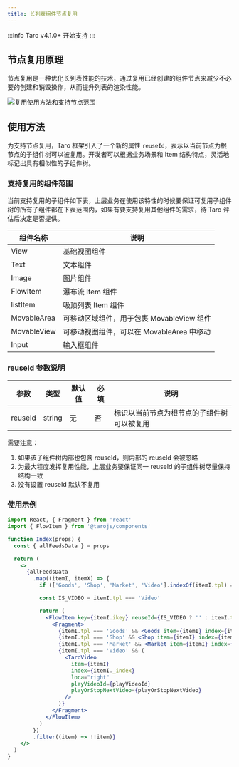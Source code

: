 ```yaml
---
title: 长列表组件节点复用
---
```


:::info
Taro v4.1.0+ 开始支持
:::

## 节点复用原理

节点复用是一种优化长列表性能的技术，通过复用已经创建的组件节点来减少不必要的创建和销毁操作，从而提升列表的渲染性能。

![复用使用方法和支持节点范围](https://img13.360buyimg.com/img/jfs/t1/277802/9/22633/55038/6800770dF346fb5f4/648bbe871c65ecfd.png)

## 使用方法

为支持节点复用，Taro 框架引入了一个新的属性 `reuseId`，表示以当前节点为根节点的子组件树可以被复用。开发者可以根据业务场景和 Item 结构特点，灵活地标记出具有相似性的子组件树。

### 支持复用的组件范围

当前支持复用的子组件如下表，上层业务在使用该特性的时候要保证可复用子组件树的所有子组件都在下表范围内，如果有要支持复用其他组件的需求，待 Taro 评估后决定是否提供。

| 组件名称    | 说明                                      |
| ----------- | ----------------------------------------- |
| View        | 基础视图组件                              |
| Text        | 文本组件                                  |
| Image       | 图片组件                                  |
| FlowItem    | 瀑布流 Item 组件                          |
| listItem    | 吸顶列表 Item 组件                        |
| MovableArea | 可移动区域组件，用于包裹 MovableView 组件 |
| MovableView | 可移动视图组件，可以在 MovableArea 中移动 |
| Input       | 输入框组件                                |

### reuseId 参数说明

| 参数    | 类型   | 默认值 | 必填 | 说明                                       |
| ------- | ------ | ------ | ---- | ------------------------------------------ |
| reuseId | string | 无     | 否   | 标识以当前节点为根节点的子组件树可以被复用 |

需要注意：

1. 如果该子组件树内部也包含 reuseId，则内部的 reuseId 会被忽略
2. 为最大程度发挥复用性能，上层业务要保证同一 reuseId 的子组件树尽量保持结构一致
3. 没有设置 reuseId 默认不复用

### 使用示例

```jsx
import React, { Fragment } from 'react'
import { FlowItem } from '@tarojs/components'

function Index(props) {
  const { allFeedsData } = props

  return (
    <>
      {allFeedsData
        .map((itemI, itemX) => {
          if (['Goods', 'Shop', 'Market', 'Video'].indexOf(itemI.tpl) === -1) return null

          const IS_VIDEO = itemI.tpl === 'Video'

          return (
            <FlowItem key={itemI.ikey} reuseId={IS_VIDEO ? '' : itemI.tpl}>
              <Fragment>
                {itemI.tpl === 'Goods' && <Goods item={itemI} index={itemI._index} />}
                {itemI.tpl === 'Shop' && <Shop item={itemI} index={itemI._index} />}
                {itemI.tpl === 'Market' && <Market item={itemI} index={itemI._index} />}
                {itemI.tpl === 'Video' && (
                  <TaroVideo
                    item={itemI}
                    index={itemI._index}
                    loca="right"
                    playVideoId={playVideoId}
                    playOrStopNextVideo={playOrStopNextVideo}
                  />
                )}
              </Fragment>
            </FlowItem>
          )
        })
        .filter((item) => !!item)}
    </>
  )
}
```
